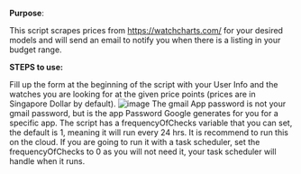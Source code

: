 <b>Purpose</b>:

This script scrapes prices from https://watchcharts.com/ for your desired models and will send an email to notify you when there is a listing in your budget range.

<b>STEPS to use:</b>

Fill up the form at the beginning of the script with your User Info and the watches you are looking for at the given price points (prices are in Singapore Dollar by default).
![image](https://user-images.githubusercontent.com/75463789/111506274-6f705e00-8784-11eb-82b8-27553dfd1704.png)
The gmail App password is not your gmail password, but is the app Password Google generates for you for a specific app.
The script has a frequencyOfChecks variable that you can set, the default is 1, meaning it will run every 24 hrs. 
It is recommend to run this on the cloud. If you are going to run it with a task scheduler, set the frequencyOfChecks to 0 as you
will not need it, your task scheduler will handle when it runs.
